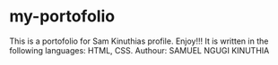 # my-portofolio
This is a portofolio for Sam Kinuthias profile. Enjoy!!!
It is written in the following languages: HTML, CSS.
Authour: SAMUEL NGUGI KINUTHIA

